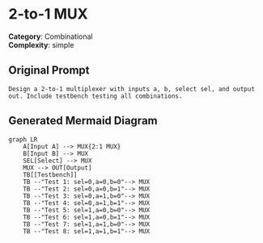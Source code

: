 # 2-to-1 MUX

**Category**: Combinational  
**Complexity**: simple

## Original Prompt

```
Design a 2-to-1 multiplexer with inputs a, b, select sel, and output out. Include testbench testing all combinations.
```

## Generated Mermaid Diagram

```mermaid
graph LR
    A[Input A] --> MUX{2:1 MUX}
    B[Input B] --> MUX
    SEL[Select] --> MUX
    MUX --> OUT[Output]
    TB[[Testbench]]
    TB --"Test 1: sel=0,a=0,b=0"--> MUX
    TB --"Test 2: sel=0,a=0,b=1"--> MUX
    TB --"Test 3: sel=0,a=1,b=0"--> MUX
    TB --"Test 4: sel=0,a=1,b=1"--> MUX
    TB --"Test 5: sel=1,a=0,b=0"--> MUX
    TB --"Test 6: sel=1,a=0,b=1"--> MUX
    TB --"Test 7: sel=1,a=1,b=0"--> MUX
    TB --"Test 8: sel=1,a=1,b=1"--> MUX
```
